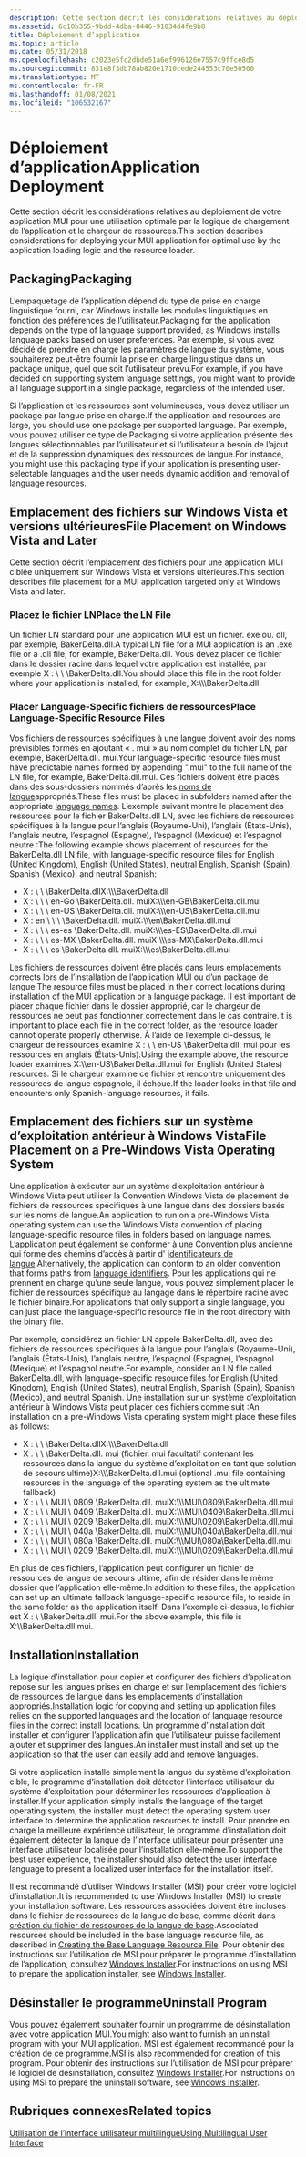 ```yaml
---
description: Cette section décrit les considérations relatives au déploiement de votre application MUI pour une utilisation optimale par la logique de chargement de l’application et le chargeur de ressources.
ms.assetid: 6c10b355-9bdd-4dba-8446-91034d4fe9b8
title: Déploiement d’application
ms.topic: article
ms.date: 05/31/2018
ms.openlocfilehash: c2023e5fc2dbde51a6ef996126e7557c9ffce8d5
ms.sourcegitcommit: 831e8f3db78ab820e1710cede244553c70e50500
ms.translationtype: MT
ms.contentlocale: fr-FR
ms.lasthandoff: 01/08/2021
ms.locfileid: "106532167"
---
```

# <a name="application-deployment"></a><span data-ttu-id="1a7f9-103">Déploiement d’application</span><span class="sxs-lookup"><span data-stu-id="1a7f9-103">Application Deployment</span></span>

<span data-ttu-id="1a7f9-104">Cette section décrit les considérations relatives au déploiement de votre application MUI pour une utilisation optimale par la logique de chargement de l’application et le chargeur de ressources.</span><span class="sxs-lookup"><span data-stu-id="1a7f9-104">This section describes considerations for deploying your MUI application for optimal use by the application loading logic and the resource loader.</span></span>

## <a name="packaging"></a><span data-ttu-id="1a7f9-105">Packaging</span><span class="sxs-lookup"><span data-stu-id="1a7f9-105">Packaging</span></span>

<span data-ttu-id="1a7f9-106">L’empaquetage de l’application dépend du type de prise en charge linguistique fourni, car Windows installe les modules linguistiques en fonction des préférences de l’utilisateur.</span><span class="sxs-lookup"><span data-stu-id="1a7f9-106">Packaging for the application depends on the type of language support provided, as Windows installs language packs based on user preferences.</span></span> <span data-ttu-id="1a7f9-107">Par exemple, si vous avez décidé de prendre en charge les paramètres de langue du système, vous souhaiterez peut-être fournir la prise en charge linguistique dans un package unique, quel que soit l’utilisateur prévu.</span><span class="sxs-lookup"><span data-stu-id="1a7f9-107">For example, if you have decided on supporting system language settings, you might want to provide all language support in a single package, regardless of the intended user.</span></span>

<span data-ttu-id="1a7f9-108">Si l’application et les ressources sont volumineuses, vous devez utiliser un package par langue prise en charge.</span><span class="sxs-lookup"><span data-stu-id="1a7f9-108">If the application and resources are large, you should use one package per supported language.</span></span> <span data-ttu-id="1a7f9-109">Par exemple, vous pouvez utiliser ce type de Packaging si votre application présente des langues sélectionnables par l’utilisateur et si l’utilisateur a besoin de l’ajout et de la suppression dynamiques des ressources de langue.</span><span class="sxs-lookup"><span data-stu-id="1a7f9-109">For instance, you might use this packaging type if your application is presenting user-selectable languages and the user needs dynamic addition and removal of language resources.</span></span>

## <a name="file-placement-on-windows-vista-and-later"></a><span data-ttu-id="1a7f9-110">Emplacement des fichiers sur Windows Vista et versions ultérieures</span><span class="sxs-lookup"><span data-stu-id="1a7f9-110">File Placement on Windows Vista and Later</span></span>

<span data-ttu-id="1a7f9-111">Cette section décrit l’emplacement des fichiers pour une application MUI ciblée uniquement sur Windows Vista et versions ultérieures.</span><span class="sxs-lookup"><span data-stu-id="1a7f9-111">This section describes file placement for a MUI application targeted only at Windows Vista and later.</span></span>

### <a name="place-the-ln-file"></a><span data-ttu-id="1a7f9-112">Placez le fichier LN</span><span class="sxs-lookup"><span data-stu-id="1a7f9-112">Place the LN File</span></span>

<span data-ttu-id="1a7f9-113">Un fichier LN standard pour une application MUI est un fichier. exe ou. dll, par exemple, BakerDelta.dll.</span><span class="sxs-lookup"><span data-stu-id="1a7f9-113">A typical LN file for a MUI application is an .exe file or a .dll file, for example, BakerDelta.dll.</span></span> <span data-ttu-id="1a7f9-114">Vous devez placer ce fichier dans le dossier racine dans lequel votre application est installée, par exemple X : \\ \\ <somepath> \\BakerDelta.dll.</span><span class="sxs-lookup"><span data-stu-id="1a7f9-114">You should place this file in the root folder where your application is installed, for example, X:\\\\<somepath>\\BakerDelta.dll.</span></span>

### <a name="place-language-specific-resource-files"></a><span data-ttu-id="1a7f9-115">Placer Language-Specific fichiers de ressources</span><span class="sxs-lookup"><span data-stu-id="1a7f9-115">Place Language-Specific Resource Files</span></span>

<span data-ttu-id="1a7f9-116">Vos fichiers de ressources spécifiques à une langue doivent avoir des noms prévisibles formés en ajoutant « . mui » au nom complet du fichier LN, par exemple, BakerDelta.dll. mui.</span><span class="sxs-lookup"><span data-stu-id="1a7f9-116">Your language-specific resource files must have predictable names formed by appending ".mui" to the full name of the LN file, for example, BakerDelta.dll.mui.</span></span> <span data-ttu-id="1a7f9-117">Ces fichiers doivent être placés dans des sous-dossiers nommés d’après les [noms de langue](language-names.md)appropriés.</span><span class="sxs-lookup"><span data-stu-id="1a7f9-117">These files must be placed in subfolders named after the appropriate [language names](language-names.md).</span></span> <span data-ttu-id="1a7f9-118">L’exemple suivant montre le placement des ressources pour le fichier BakerDelta.dll LN, avec les fichiers de ressources spécifiques à la langue pour l’anglais (Royaume-Uni), l’anglais (États-Unis), l’anglais neutre, l’espagnol (Espagne), l’espagnol (Mexique) et l’espagnol neutre :</span><span class="sxs-lookup"><span data-stu-id="1a7f9-118">The following example shows placement of resources for the BakerDelta.dll LN file, with language-specific resource files for English (United Kingdom), English (United States), neutral English, Spanish (Spain), Spanish (Mexico), and neutral Spanish:</span></span>

-   <span data-ttu-id="1a7f9-119">X : \\ \\ <somepath> \\BakerDelta.dll</span><span class="sxs-lookup"><span data-stu-id="1a7f9-119">X:\\\\<somepath>\\BakerDelta.dll</span></span>
-   <span data-ttu-id="1a7f9-120">X : \\ \\ <somepath> \\ en-Go \\BakerDelta.dll. mui</span><span class="sxs-lookup"><span data-stu-id="1a7f9-120">X:\\\\<somepath>\\en-GB\\BakerDelta.dll.mui</span></span>
-   <span data-ttu-id="1a7f9-121">X : \\ \\ <somepath> \\ en-US \\BakerDelta.dll. mui</span><span class="sxs-lookup"><span data-stu-id="1a7f9-121">X:\\\\<somepath>\\en-US\\BakerDelta.dll.mui</span></span>
-   <span data-ttu-id="1a7f9-122">X : en \\ \\ <somepath> \\ \\BakerDelta.dll. mui</span><span class="sxs-lookup"><span data-stu-id="1a7f9-122">X:\\\\<somepath>\\en\\BakerDelta.dll.mui</span></span>
-   <span data-ttu-id="1a7f9-123">X : \\ \\ <somepath> \\ es-es \\BakerDelta.dll. mui</span><span class="sxs-lookup"><span data-stu-id="1a7f9-123">X:\\\\<somepath>\\es-ES\\BakerDelta.dll.mui</span></span>
-   <span data-ttu-id="1a7f9-124">X : \\ \\ <somepath> \\ es-MX \\BakerDelta.dll. mui</span><span class="sxs-lookup"><span data-stu-id="1a7f9-124">X:\\\\<somepath>\\es-MX\\BakerDelta.dll.mui</span></span>
-   <span data-ttu-id="1a7f9-125">X : \\ \\ <somepath> \\ es \\BakerDelta.dll. mui</span><span class="sxs-lookup"><span data-stu-id="1a7f9-125">X:\\\\<somepath>\\es\\BakerDelta.dll.mui</span></span>

<span data-ttu-id="1a7f9-126">Les fichiers de ressources doivent être placés dans leurs emplacements corrects lors de l’installation de l’application MUI ou d’un package de langue.</span><span class="sxs-lookup"><span data-stu-id="1a7f9-126">The resource files must be placed in their correct locations during installation of the MUI application or a language package.</span></span> <span data-ttu-id="1a7f9-127">Il est important de placer chaque fichier dans le dossier approprié, car le chargeur de ressources ne peut pas fonctionner correctement dans le cas contraire.</span><span class="sxs-lookup"><span data-stu-id="1a7f9-127">It is important to place each file in the correct folder, as the resource loader cannot operate properly otherwise.</span></span> <span data-ttu-id="1a7f9-128">À l’aide de l’exemple ci-dessus, le chargeur de ressources examine X : \\ <somepath> \\ en-US \\BakerDelta.dll. mui pour les ressources en anglais (États-Unis).</span><span class="sxs-lookup"><span data-stu-id="1a7f9-128">Using the example above, the resource loader examines X:\\<somepath>\\en-US\\BakerDelta.dll.mui for English (United States) resources.</span></span> <span data-ttu-id="1a7f9-129">Si le chargeur examine ce fichier et rencontre uniquement des ressources de langue espagnole, il échoue.</span><span class="sxs-lookup"><span data-stu-id="1a7f9-129">If the loader looks in that file and encounters only Spanish-language resources, it fails.</span></span>

## <a name="file-placement-on-a-pre-windows-vista-operating-system"></a><span data-ttu-id="1a7f9-130">Emplacement des fichiers sur un système d’exploitation antérieur à Windows Vista</span><span class="sxs-lookup"><span data-stu-id="1a7f9-130">File Placement on a Pre-Windows Vista Operating System</span></span>

<span data-ttu-id="1a7f9-131">Une application à exécuter sur un système d’exploitation antérieur à Windows Vista peut utiliser la Convention Windows Vista de placement de fichiers de ressources spécifiques à une langue dans des dossiers basés sur les noms de langue.</span><span class="sxs-lookup"><span data-stu-id="1a7f9-131">An application to run on a pre-Windows Vista operating system can use the Windows Vista convention of placing language-specific resource files in folders based on language names.</span></span> <span data-ttu-id="1a7f9-132">L’application peut également se conformer à une Convention plus ancienne qui forme des chemins d’accès à partir d' [identificateurs de langue](language-identifiers.md).</span><span class="sxs-lookup"><span data-stu-id="1a7f9-132">Alternatively, the application can conform to an older convention that forms paths from [language identifiers](language-identifiers.md).</span></span> <span data-ttu-id="1a7f9-133">Pour les applications qui ne prennent en charge qu’une seule langue, vous pouvez simplement placer le fichier de ressources spécifique au langage dans le répertoire racine avec le fichier binaire.</span><span class="sxs-lookup"><span data-stu-id="1a7f9-133">For applications that only support a single language, you can just place the language-specific resource file in the root directory with the binary file.</span></span>

<span data-ttu-id="1a7f9-134">Par exemple, considérez un fichier LN appelé BakerDelta.dll, avec des fichiers de ressources spécifiques à la langue pour l’anglais (Royaume-Uni), l’anglais (États-Unis), l’anglais neutre, l’espagnol (Espagne), l’espagnol (Mexique) et l’espagnol neutre.</span><span class="sxs-lookup"><span data-stu-id="1a7f9-134">For example, consider an LN file called BakerDelta.dll, with language-specific resource files for English (United Kingdom), English (United States), neutral English, Spanish (Spain), Spanish (Mexico), and neutral Spanish.</span></span> <span data-ttu-id="1a7f9-135">Une installation sur un système d’exploitation antérieur à Windows Vista peut placer ces fichiers comme suit :</span><span class="sxs-lookup"><span data-stu-id="1a7f9-135">An installation on a pre-Windows Vista operating system might place these files as follows:</span></span>

-   <span data-ttu-id="1a7f9-136">X : \\ \\ <somepath> \\BakerDelta.dll</span><span class="sxs-lookup"><span data-stu-id="1a7f9-136">X:\\\\<somepath>\\BakerDelta.dll</span></span>
-   <span data-ttu-id="1a7f9-137">X : \\ \\ <somepath> \\BakerDelta.dll. mui (fichier. mui facultatif contenant les ressources dans la langue du système d’exploitation en tant que solution de secours ultime)</span><span class="sxs-lookup"><span data-stu-id="1a7f9-137">X:\\\\<somepath>\\BakerDelta.dll.mui (optional .mui file containing resources in the language of the operating system as the ultimate fallback)</span></span>
-   <span data-ttu-id="1a7f9-138">X : \\ \\ <somepath> \\ MUI \\ 0809 \\BakerDelta.dll. mui</span><span class="sxs-lookup"><span data-stu-id="1a7f9-138">X:\\\\<somepath>\\MUI\\0809\\BakerDelta.dll.mui</span></span>
-   <span data-ttu-id="1a7f9-139">X : \\ \\ <somepath> \\ MUI \\ 0409 \\BakerDelta.dll. mui</span><span class="sxs-lookup"><span data-stu-id="1a7f9-139">X:\\\\<somepath>\\MUI\\0409\\BakerDelta.dll.mui</span></span>
-   <span data-ttu-id="1a7f9-140">X : \\ \\ <somepath> \\ MUI \\ 0209 \\BakerDelta.dll. mui</span><span class="sxs-lookup"><span data-stu-id="1a7f9-140">X:\\\\<somepath>\\MUI\\0209\\BakerDelta.dll.mui</span></span>
-   <span data-ttu-id="1a7f9-141">X : \\ \\ <somepath> \\ MUI \\ 040a \\BakerDelta.dll. mui</span><span class="sxs-lookup"><span data-stu-id="1a7f9-141">X:\\\\<somepath>\\MUI\\040a\\BakerDelta.dll.mui</span></span>
-   <span data-ttu-id="1a7f9-142">X : \\ \\ <somepath> \\ MUI \\ 080a \\BakerDelta.dll. mui</span><span class="sxs-lookup"><span data-stu-id="1a7f9-142">X:\\\\<somepath>\\MUI\\080a\\BakerDelta.dll.mui</span></span>
-   <span data-ttu-id="1a7f9-143">X : \\ \\ <somepath> \\ MUI \\ 0209 \\BakerDelta.dll. mui</span><span class="sxs-lookup"><span data-stu-id="1a7f9-143">X:\\\\<somepath>\\MUI\\0209\\BakerDelta.dll.mui</span></span>

<span data-ttu-id="1a7f9-144">En plus de ces fichiers, l’application peut configurer un fichier de ressources de langue de secours ultime, afin de résider dans le même dossier que l’application elle-même.</span><span class="sxs-lookup"><span data-stu-id="1a7f9-144">In addition to these files, the application can set up an ultimate fallback language-specific resource file, to reside in the same folder as the application itself.</span></span> <span data-ttu-id="1a7f9-145">Dans l’exemple ci-dessus, le fichier est X : \\ <somepath> \\BakerDelta.dll. mui.</span><span class="sxs-lookup"><span data-stu-id="1a7f9-145">For the above example, this file is X:\\<somepath>\\BakerDelta.dll.mui.</span></span>

## <a name="installation"></a><span data-ttu-id="1a7f9-146">Installation</span><span class="sxs-lookup"><span data-stu-id="1a7f9-146">Installation</span></span>

<span data-ttu-id="1a7f9-147">La logique d’installation pour copier et configurer des fichiers d’application repose sur les langues prises en charge et sur l’emplacement des fichiers de ressources de langue dans les emplacements d’installation appropriés.</span><span class="sxs-lookup"><span data-stu-id="1a7f9-147">Installation logic for copying and setting up application files relies on the supported languages and the location of language resource files in the correct install locations.</span></span> <span data-ttu-id="1a7f9-148">Un programme d’installation doit installer et configurer l’application afin que l’utilisateur puisse facilement ajouter et supprimer des langues.</span><span class="sxs-lookup"><span data-stu-id="1a7f9-148">An installer must install and set up the application so that the user can easily add and remove languages.</span></span>

<span data-ttu-id="1a7f9-149">Si votre application installe simplement la langue du système d’exploitation cible, le programme d’installation doit détecter l’interface utilisateur du système d’exploitation pour déterminer les ressources d’application à installer.</span><span class="sxs-lookup"><span data-stu-id="1a7f9-149">If your application simply installs the language of the target operating system, the installer must detect the operating system user interface to determine the application resources to install.</span></span> <span data-ttu-id="1a7f9-150">Pour prendre en charge la meilleure expérience utilisateur, le programme d’installation doit également détecter la langue de l’interface utilisateur pour présenter une interface utilisateur localisée pour l’installation elle-même.</span><span class="sxs-lookup"><span data-stu-id="1a7f9-150">To support the best user experience, the installer should also detect the user interface language to present a localized user interface for the installation itself.</span></span>

<span data-ttu-id="1a7f9-151">Il est recommandé d’utiliser Windows Installer (MSI) pour créer votre logiciel d’installation.</span><span class="sxs-lookup"><span data-stu-id="1a7f9-151">It is recommended to use Windows Installer (MSI) to create your installation software.</span></span> <span data-ttu-id="1a7f9-152">Les ressources associées doivent être incluses dans le fichier de ressources de la langue de base, comme décrit dans [création du fichier de ressources de la langue de base](creating-the-base-language-resource-file.md).</span><span class="sxs-lookup"><span data-stu-id="1a7f9-152">Associated resources should be included in the base language resource file, as described in [Creating the Base Language Resource File](creating-the-base-language-resource-file.md).</span></span> <span data-ttu-id="1a7f9-153">Pour obtenir des instructions sur l’utilisation de MSI pour préparer le programme d’installation de l’application, consultez [Windows Installer](../msi/windows-installer-portal.md).</span><span class="sxs-lookup"><span data-stu-id="1a7f9-153">For instructions on using MSI to prepare the application installer, see [Windows Installer](../msi/windows-installer-portal.md).</span></span>

## <a name="uninstall-program"></a><span data-ttu-id="1a7f9-154">Désinstaller le programme</span><span class="sxs-lookup"><span data-stu-id="1a7f9-154">Uninstall Program</span></span>

<span data-ttu-id="1a7f9-155">Vous pouvez également souhaiter fournir un programme de désinstallation avec votre application MUI.</span><span class="sxs-lookup"><span data-stu-id="1a7f9-155">You might also want to furnish an uninstall program with your MUI application.</span></span> <span data-ttu-id="1a7f9-156">MSI est également recommandé pour la création de ce programme.</span><span class="sxs-lookup"><span data-stu-id="1a7f9-156">MSI is also recommended for creation of this program.</span></span> <span data-ttu-id="1a7f9-157">Pour obtenir des instructions sur l’utilisation de MSI pour préparer le logiciel de désinstallation, consultez [Windows Installer](../msi/windows-installer-portal.md).</span><span class="sxs-lookup"><span data-stu-id="1a7f9-157">For instructions on using MSI to prepare the uninstall software, see [Windows Installer](../msi/windows-installer-portal.md).</span></span>

## <a name="related-topics"></a><span data-ttu-id="1a7f9-158">Rubriques connexes</span><span class="sxs-lookup"><span data-stu-id="1a7f9-158">Related topics</span></span>

<dl> <dt>

[<span data-ttu-id="1a7f9-159">Utilisation de l’interface utilisateur multilingue</span><span class="sxs-lookup"><span data-stu-id="1a7f9-159">Using Multilingual User Interface</span></span>](using-multilingual-user-interface.md)
</dt> </dl>

 

 
